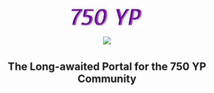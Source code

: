 <p align="center">
<img src="https://github.com/ec-coding/750yp-web-app/blob/main/images/750yp%20Logo.png" width="30%">
</p>
<p align="center">
<img src="https://github.com/ec-coding/750yp-web-app/blob/main/images/750yp%20Banner.png" width="75%">
</p>
<h2 align="center">The Long-awaited Portal for the 750 YP Community</h2>


